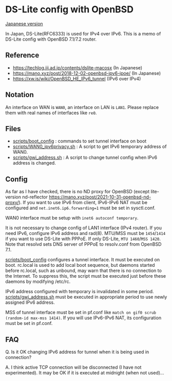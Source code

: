 # DS-Lite config with OpenBSD

[Japanese version](README_ja.md)

In Japan, DS-Lite(RFC6333) is used for IPv4 over IPv6.
This is a memo of DS-Lite config with OpenBSD 7.1/7.2 router.

## Reference
- https://techlog.iij.ad.jp/contents/dslite-macosx (In Japanese)
- https://mano.xyz/post/2018-12-02-openbsd-ipv6-ipoe/ (In Japanese)
- https://xw.is/wiki/OpenBSD_HE_IPv6_tunnel (IPv6 over IPv4)

## Notation
An interface on WAN is `WAN0`, an interface on LAN is `LAN1`.  Please replace them with real names of interfaces like `re0`.

## Files

- [scripts/boot_config](scripts/boot_config) : commands to set tunnel interface on boot
- [scripts/WAN0_ipv6privacy.sh](scripts/WAN0_ipv6privacy.sh) : A script to get IPv6 temporary address of WAN0.
- [scripts/gwi_address.sh](scripts/gwi_address.sh) : A script to change tunnel config when IPv6 address is changed.

## Config
As far as I have checked, there is no ND proxy for OpenBSD (except lite-version nd-reflector https://mano.xyz/post/2021-10-31-openbsd-nd-proxy/). If you want to use IPv6 from client, IPv6-IPv6 NAT must be configured and `net.inet6.ip6.forwarding=1` must be set in sysctl.conf.

WAN0 interface must be setup with `inet6 autoconf temporary`.

It is not necessary to change config of LAN1 interface (IPv4 router).  If you need IPv6, configure IPv6 address and rad(8).  MTU/MSS must be `1454`/`1414` if you want to use DS-Lite with PPPoE.  If only DS-Lite, `MTU 1460`/`MSS 1420`.  Note that resolvd sets DNS server of PPPoE to resolv.conf from OpenBSD 7.1.

[scripts/boot_config](scripts/boot_config) configures a tunnel interface.  It must be executed on boot.  rc.local is used to add local boot sequence, but daemons started before rc.local, such as unbound, may warn that there is no connection to the Internet.  To suppress this, the script must be executed just before these daemons by modifying /etc/rc.

IPv6 address configured with temporary is invalidated in some period.  [scripts/gwi_address.sh](scripts/gwi_address.sh) must be executed in appropriate period to use newly assigned IPv6 address.

MSS of tunnel interface must be set in pf.conf like `match on gif0 scrub (random-id max-mss 1414)`.  If you will use IPv6-IPv6 NAT, its configuration must be set in pf.conf.

## FAQ
Q. Is it OK changing IPv6 address for tunnel when it is being used in connection?

A. I think active TCP connection will be disconnected (I have not experimented).  It may be OK if it is executed at midnight (when not used)...
